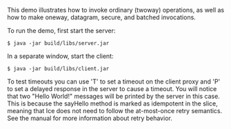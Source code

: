 This demo illustrates how to invoke ordinary (twoway) operations, as
well as how to make oneway, datagram, secure, and batched invocations.

To run the demo, first start the server:

    $ java -jar build/libs/server.jar

In a separate window, start the client:

    $ java -jar build/libs/client.jar

To test timeouts you can use 'T' to set a timeout on the client proxy 
and 'P' to set a delayed response in the server to cause a timeout.
You will notice that two "Hello World!" messages will be printed by
the server in this case. This is because the sayHello method is marked
as idempotent in the slice, meaning that Ice does not need to follow
the at-most-once retry semantics. See the manual for more information
about retry behavior.
